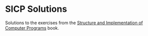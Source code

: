 # SICP Solutions

Solutions to the exercises from the [Structure and Implementation of Computer Programs](https://amzn.to/2J6CX2X) book.
